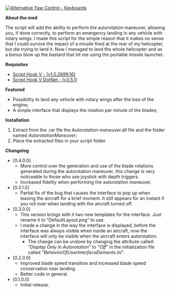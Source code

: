<p>
  <a href="https://www.gta5-mods.com/scripts/autorotation-maneuver#description_tab" target="_blank"><img alt="Alternative Yaw Control - Keyboards" src="https://img.gta5-mods.com/q95/images/autorotation-maneuver/0816d8-autorotation-maneuver.png"/></a>
</p>


<p><strong>About the mod</strong></p>

<p>The script will add the ability to perform the autorotation maneuver, allowing you, if done correctly, to perform an emergency landing in any vehicle with rotary wings. I made this script for the simple reason that it makes no sense that I could survive the impact of a missile fired at the rear of my helicopter, but die trying to land it. Now I managed to land the whole helicopter and as a bonus blow up the bastard that hit me using the portable missile launcher.</p>

<p><strong>Requisites</strong></p>

<ul>
	<li><a href="http://www.dev-c.com/gtav/scripthookv/" target="_blank">Script Hook V - [v1.0.2699.16]</a></li>
	<li><a href="https://github.com/crosire/scripthookvdotnet/releases" target="_blank">Script Hook V DotNet - [v3.5.1]</a></li>
</ul>

<p><strong>Featured</strong></p>

<ul>
	<li>Possibility to land any vehicle with rotary wings after the loss of the engine;</li>
	<li>A simple interface that displays the rotation per minute of the blades;</li>
</ul>

<p><strong>Installation</strong></p>

<ol>
	<li>Extract from the .rar file the <em>Autorotation-maneuver.dll&nbsp;</em>file and the folder named <em>AutorotationManeuver</em>;</li>
	<li>Place the extracted files in your script folder</li>
</ol>

<p><strong>Changelog</strong></p>

<ul>
	<li>[0.4.0.0]
	<ul>
		<li>More control over the generation and use of the blade rotations generated during the autorotation maneuver, this change is very noticeable to those who use joystick with depth triggers.</li>
		<li>Increased fidelity when performing the autorotation maneuver.</li>
	</ul>
	</li>
	<li>[0.3.1.0]
	<ul>
		<li>Partial fix of the bug that causes the interface to pop up when leaving the aircraft for a brief moment. It still appears for an instant if you roll over when landing with the aircraft turned off.</li>
	</ul>
	</li>
	<li>[0.3.0.0]
	<ul>
		<li>This version brings with it two new templates for the interface. Just rename it to &quot;DefaultLayout.png&quot; to use.</li>
		<li>I made a change in the way the interface is displayed, before the interface was always visible when inside an aircraft, now the interface will only be visible when the aircraft enters autorotation.
		<ul>
			<li>The change can be undone by changing the attribute called: &quot;<em>Display Only In Autorotation</em>&quot; to &quot;<em>Off</em>&quot; in the initialization file called &quot;<em>BehaviorOfUserInterfaceElements.ini</em>&quot;.</li>
		</ul>
		</li>
	</ul>
	</li>
	<li>[0.2.0.0]
	<ul>
		<li>Improved blade speed transition and increased blade speed conservation near landing.</li>
		<li>Better code in general.</li>
	</ul>
	</li>
	<li>[0.1.0.0]
	<ul>
		<li>Initial release.</li>
	</ul>
	</li>
</ul>

